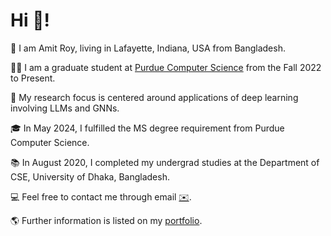 # Hi 👋!

🌱 I am Amit Roy, living in Lafayette, Indiana, USA from Bangladesh.

👨‍🎓 I am a graduate student at [Purdue Computer Science](https://www.cs.purdue.edu/) from the Fall 2022 to Present.

🧐 My research focus is centered around applications of deep learning involving LLMs and GNNs. 

🎓 In May 2024, I fulfilled the MS degree requirement from Purdue Computer Science.

📚 In August 2020, I completed my undergrad studies at the Department of CSE, University of Dhaka, Bangladesh.

💻 Feel free to contact me through email [✉️](mailto:roy206@purdue.edu).

🌎 Further information is listed on my [portfolio](https://amitroy7781.github.io/).
